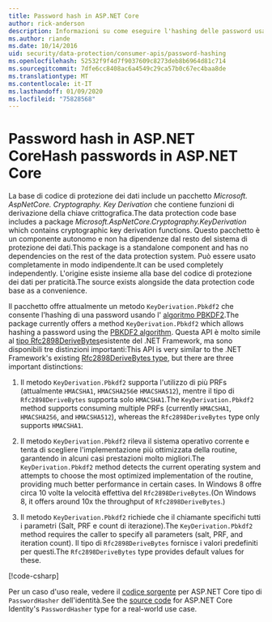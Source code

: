 ```yaml
---
title: Password hash in ASP.NET Core
author: rick-anderson
description: Informazioni su come eseguire l'hashing delle password usando le API di protezione dei dati ASP.NET Core.
ms.author: riande
ms.date: 10/14/2016
uid: security/data-protection/consumer-apis/password-hashing
ms.openlocfilehash: 52532f9f4d7f9037609c8273deb8b6964d81c714
ms.sourcegitcommit: 7dfe6cc8408ac6a4549c29ca57b0c67ec4baa8de
ms.translationtype: MT
ms.contentlocale: it-IT
ms.lasthandoff: 01/09/2020
ms.locfileid: "75828568"
---
```

# <a name="hash-passwords-in-aspnet-core"></a><span data-ttu-id="90d18-103">Password hash in ASP.NET Core</span><span class="sxs-lookup"><span data-stu-id="90d18-103">Hash passwords in ASP.NET Core</span></span>

<span data-ttu-id="90d18-104">La base di codice di protezione dei dati include un pacchetto *Microsoft. AspNetCore. Cryptography. Key Derivation* che contiene funzioni di derivazione della chiave crittografica.</span><span class="sxs-lookup"><span data-stu-id="90d18-104">The data protection code base includes a package *Microsoft.AspNetCore.Cryptography.KeyDerivation* which contains cryptographic key derivation functions.</span></span> <span data-ttu-id="90d18-105">Questo pacchetto è un componente autonomo e non ha dipendenze dal resto del sistema di protezione dei dati.</span><span class="sxs-lookup"><span data-stu-id="90d18-105">This package is a standalone component and has no dependencies on the rest of the data protection system.</span></span> <span data-ttu-id="90d18-106">Può essere usato completamente in modo indipendente.</span><span class="sxs-lookup"><span data-stu-id="90d18-106">It can be used completely independently.</span></span> <span data-ttu-id="90d18-107">L'origine esiste insieme alla base del codice di protezione dei dati per praticità.</span><span class="sxs-lookup"><span data-stu-id="90d18-107">The source exists alongside the data protection code base as a convenience.</span></span>

<span data-ttu-id="90d18-108">Il pacchetto offre attualmente un metodo `KeyDerivation.Pbkdf2` che consente l'hashing di una password usando l' [algoritmo PBKDF2](https://tools.ietf.org/html/rfc2898#section-5.2).</span><span class="sxs-lookup"><span data-stu-id="90d18-108">The package currently offers a method `KeyDerivation.Pbkdf2` which allows hashing a password using the [PBKDF2 algorithm](https://tools.ietf.org/html/rfc2898#section-5.2).</span></span> <span data-ttu-id="90d18-109">Questa API è molto simile al [tipo Rfc2898DeriveBytes](/dotnet/api/system.security.cryptography.rfc2898derivebytes)esistente del .NET Framework, ma sono disponibili tre distinzioni importanti:</span><span class="sxs-lookup"><span data-stu-id="90d18-109">This API is very similar to the .NET Framework's existing [Rfc2898DeriveBytes type](/dotnet/api/system.security.cryptography.rfc2898derivebytes), but there are three important distinctions:</span></span>

1. <span data-ttu-id="90d18-110">Il metodo `KeyDerivation.Pbkdf2` supporta l'utilizzo di più PRFs (attualmente `HMACSHA1`, `HMACSHA256`e `HMACSHA512`), mentre il tipo di `Rfc2898DeriveBytes` supporta solo `HMACSHA1`.</span><span class="sxs-lookup"><span data-stu-id="90d18-110">The `KeyDerivation.Pbkdf2` method supports consuming multiple PRFs (currently `HMACSHA1`, `HMACSHA256`, and `HMACSHA512`), whereas the `Rfc2898DeriveBytes` type only supports `HMACSHA1`.</span></span>

2. <span data-ttu-id="90d18-111">Il metodo `KeyDerivation.Pbkdf2` rileva il sistema operativo corrente e tenta di scegliere l'implementazione più ottimizzata della routine, garantendo in alcuni casi prestazioni molto migliori.</span><span class="sxs-lookup"><span data-stu-id="90d18-111">The `KeyDerivation.Pbkdf2` method detects the current operating system and attempts to choose the most optimized implementation of the routine, providing much better performance in certain cases.</span></span> <span data-ttu-id="90d18-112">In Windows 8 offre circa 10 volte la velocità effettiva del `Rfc2898DeriveBytes`.</span><span class="sxs-lookup"><span data-stu-id="90d18-112">(On Windows 8, it offers around 10x the throughput of `Rfc2898DeriveBytes`.)</span></span>

3. <span data-ttu-id="90d18-113">Il metodo `KeyDerivation.Pbkdf2` richiede che il chiamante specifichi tutti i parametri (Salt, PRF e count di iterazione).</span><span class="sxs-lookup"><span data-stu-id="90d18-113">The `KeyDerivation.Pbkdf2` method requires the caller to specify all parameters (salt, PRF, and iteration count).</span></span> <span data-ttu-id="90d18-114">Il tipo di `Rfc2898DeriveBytes` fornisce i valori predefiniti per questi.</span><span class="sxs-lookup"><span data-stu-id="90d18-114">The `Rfc2898DeriveBytes` type provides default values for these.</span></span>

[!code-csharp[](password-hashing/samples/passwordhasher.cs)]

<span data-ttu-id="90d18-115">Per un caso d'uso reale, vedere il [codice sorgente](https://github.com/dotnet/AspNetCore/blob/master/src/Identity/Extensions.Core/src/PasswordHasher.cs) per ASP.NET Core tipo di `PasswordHasher` dell'identità.</span><span class="sxs-lookup"><span data-stu-id="90d18-115">See the [source code](https://github.com/dotnet/AspNetCore/blob/master/src/Identity/Extensions.Core/src/PasswordHasher.cs) for ASP.NET Core Identity's `PasswordHasher` type for a real-world use case.</span></span>

